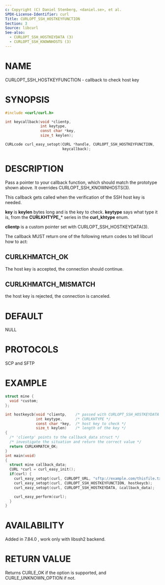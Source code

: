 ```yaml
---
c: Copyright (C) Daniel Stenberg, <daniel.se>, et al.
SPDX-License-Identifier: curl
Title: CURLOPT_SSH_HOSTKEYFUNCTION
Section: 3
Source: libcurl
See-also:
  - CURLOPT_SSH_HOSTKEYDATA (3)
  - CURLOPT_SSH_KNOWNHOSTS (3)
---
```


# NAME

CURLOPT_SSH_HOSTKEYFUNCTION - callback to check host key

# SYNOPSIS

~~~c
#include <curl/curl.h>

int keycallback(void *clientp,
                int keytype,
                const char *key,
                size_t keylen);

CURLcode curl_easy_setopt(CURL *handle, CURLOPT_SSH_HOSTKEYFUNCTION,
                          keycallback);
~~~

# DESCRIPTION

Pass a pointer to your callback function, which should match the prototype
shown above. It overrides CURLOPT_SSH_KNOWNHOSTS(3).

This callback gets called when the verification of the SSH host key is needed.

**key** is **keylen** bytes long and is the key to check. **keytype**
says what type it is, from the **CURLKHTYPE_*** series in the
**curl_khtype** enum.

**clientp** is a custom pointer set with CURLOPT_SSH_HOSTKEYDATA(3).

The callback MUST return one of the following return codes to tell libcurl how
to act:

## CURLKHMATCH_OK

The host key is accepted, the connection should continue.

## CURLKHMATCH_MISMATCH

the host key is rejected, the connection is canceled.

# DEFAULT

NULL

# PROTOCOLS

SCP and SFTP

# EXAMPLE

~~~c
struct mine {
  void *custom;
};

int hostkeycb(void *clientp,    /* passed with CURLOPT_SSH_HOSTKEYDATA */
              int keytype,      /* CURLKHTYPE */
              const char *key,  /* host key to check */
              size_t keylen)    /* length of the key */
{
  /* 'clientp' points to the callback_data struct */
  /* investigate the situation and return the correct value */
  return CURLKHMATCH_OK;
}
int main(void)
{
  struct mine callback_data;
  CURL *curl = curl_easy_init();
  if(curl) {
    curl_easy_setopt(curl, CURLOPT_URL, "sftp://example.com/thisfile.txt");
    curl_easy_setopt(curl, CURLOPT_SSH_HOSTKEYFUNCTION, hostkeycb);
    curl_easy_setopt(curl, CURLOPT_SSH_HOSTKEYDATA, &callback_data);

    curl_easy_perform(curl);
  }
}
~~~

# AVAILABILITY

Added in 7.84.0 , work only with libssh2 backend.

# RETURN VALUE

Returns CURLE_OK if the option is supported, and CURLE_UNKNOWN_OPTION if not.
